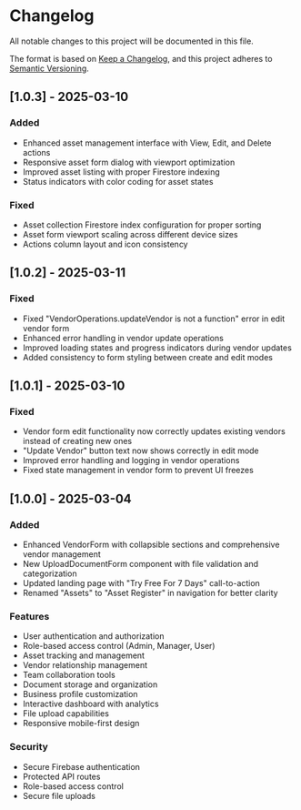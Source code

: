 # Changelog

All notable changes to this project will be documented in this file.

The format is based on [Keep a Changelog](https://keepachangelog.com/en/1.0.0/),
and this project adheres to [Semantic Versioning](https://semver.org/spec/v2.0.0.html).

## [1.0.3] - 2025-03-10

### Added
- Enhanced asset management interface with View, Edit, and Delete actions
- Responsive asset form dialog with viewport optimization
- Improved asset listing with proper Firestore indexing
- Status indicators with color coding for asset states

### Fixed
- Asset collection Firestore index configuration for proper sorting
- Asset form viewport scaling across different device sizes
- Actions column layout and icon consistency

## [1.0.2] - 2025-03-11

### Fixed
- Fixed "VendorOperations.updateVendor is not a function" error in edit vendor form
- Enhanced error handling in vendor update operations
- Improved loading states and progress indicators during vendor updates
- Added consistency to form styling between create and edit modes

## [1.0.1] - 2025-03-10

### Fixed
- Vendor form edit functionality now correctly updates existing vendors instead of creating new ones
- "Update Vendor" button text now shows correctly in edit mode
- Improved error handling and logging in vendor operations
- Fixed state management in vendor form to prevent UI freezes

## [1.0.0] - 2025-03-04

### Added
- Enhanced VendorForm with collapsible sections and comprehensive vendor management
- New UploadDocumentForm component with file validation and categorization
- Updated landing page with "Try Free For 7 Days" call-to-action
- Renamed "Assets" to "Asset Register" in navigation for better clarity

### Features
- User authentication and authorization
- Role-based access control (Admin, Manager, User)
- Asset tracking and management
- Vendor relationship management
- Team collaboration tools
- Document storage and organization
- Business profile customization
- Interactive dashboard with analytics
- File upload capabilities
- Responsive mobile-first design

### Security
- Secure Firebase authentication
- Protected API routes
- Role-based access control
- Secure file uploads